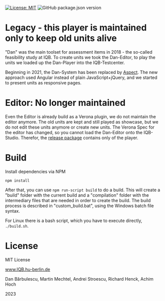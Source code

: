 [![License: MIT](https://img.shields.io/badge/License-MIT-yellow.svg?style=flat-square)](https://opensource.org/licenses/MIT)
![GitHub package.json version](https://img.shields.io/github/package-json/v/iqb-berlin/verona-player-dan?style=flat-square)

# Legacy - this player is maintained only to keep old units alive 

"Dan" was the main toolset for assessment items in 2018 - the so-called feasibility study at IQB. To create units we took the Dan-Editor, to play the units we loaded up the Dan-Player into the IQB-Testcenter.

Beginning in 2021, the Dan-System has been replaced by [Aspect](https://github.com/iqb-berlin/verona-modules-aspect). The new approach used Angular instead of plain JavaScript+jQuery, and we started to present units as responsive pages.

# Editor: No longer maintained

Even the Editor is already build as a Verona plugin, we do not maintain the editor anymore. The old units are kept and still played as showcase, but we do not edit these units anymore or create new units. The Verona Spec for the editor has changed, so you cannot load the Dan-Editor onto the IQB-Studio. Therefor, the [release package](https://github.com/iqb-berlin/verona-player-dan/releases) contains only of the player.

# Build

Install dependencies via NPM
```
npm install
```

After that, you can use `npm run-script build` to do a build. This will create a "build" folder with the current build and a "compilation" folder with the intermediary files that are needed in order to create the build.
The build process is described in "custom_build.bat", using the Windows batch file syntax.

For Linux there is a bash script, which you have to execute directly, `./build.sh`.

# License

MIT License

www.IQB.hu-berlin.de

Dan Bărbulescu, Martin Mechtel, Andrei Stroescu, Richard Henck, Achim Hoch

2023
